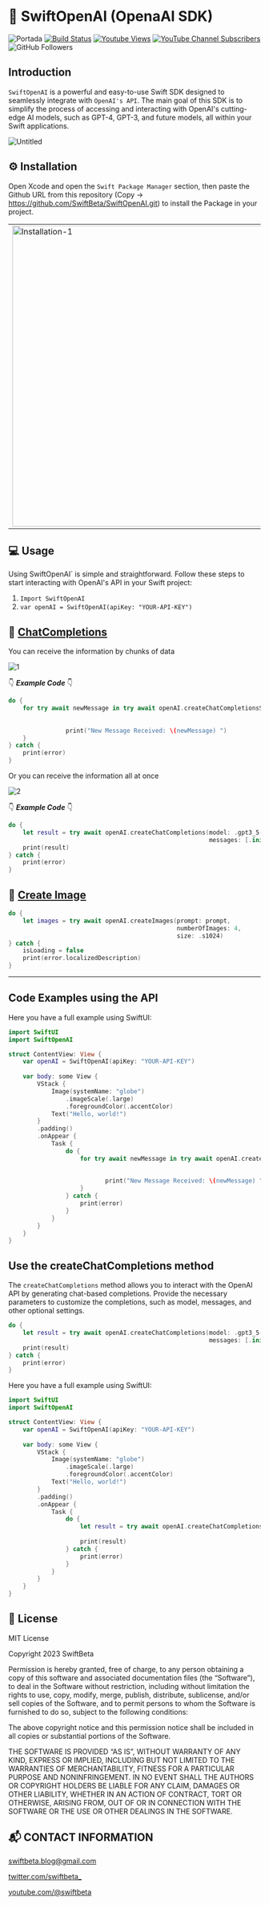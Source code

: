 # 🧰 SwiftOpenAI (OpenaAI SDK)
![Portada](https://user-images.githubusercontent.com/74316958/226199102-640e639d-a46f-4891-9d03-140d8f9a5efc.png)
[![Build Status](https://app.bitrise.io/app/f2f57021-2138-4c3c-8297-297e35300c72/status.svg?token=Q_DK2uHJyMAZn2diNTk3lQ&branch=main)](https://app.bitrise.io/app/f2f57021-2138-4c3c-8297-297e35300c72)
[![Youtube Views](https://img.shields.io/youtube/channel/views/UC2MAP8k0bzwq_OAA_zQw27A?style=social)](https://twitter.com/swiftbeta)
[![YouTube Channel Subscribers](https://img.shields.io/youtube/channel/subscribers/UC2MAP8k0bzwq_OAA_zQw27A?style=social)](https://youtube.com/swiftbeta?sub_confirmation=1)
![GitHub Followers](https://img.shields.io/github/followers/swiftbeta?style=social)

## Introduction

`SwiftOpenAI` is a powerful and easy-to-use Swift SDK designed to seamlessly integrate with `OpenAI's API`. The main goal of this SDK is to simplify the process of accessing and interacting with OpenAI's cutting-edge AI models, such as GPT-4, GPT-3, and future models, all within your Swift applications.

![Untitled](https://user-images.githubusercontent.com/74316958/228327592-e45e7dc1-fa04-4042-81c8-dc1fca52ff47.gif)

## ⚙️ Installation

Open Xcode and open the `Swift Package Manager` section, then paste the Github URL from this repository (Copy -> https://github.com/SwiftBeta/SwiftOpenAI.git) to install the Package in your project.

<table>
  <tr>
    <td>
      <img width="600" alt="Installation-1" src="https://user-images.githubusercontent.com/74316958/226197041-8e9eef1d-c4aa-4fab-bb8a-9d96e260be7e.png">
    </td>
    <td>
      <img width="600" alt="Installation-2" src="https://user-images.githubusercontent.com/74316958/226197049-f587dcf9-c6f0-4542-9b6d-e9cbcc03fdce.png">
    </td>
  </tr>
</table>

## 💻 Usage

Using SwiftOpenAI` is simple and straightforward. Follow these steps to start interacting with OpenAI's API in your Swift project:

1. `Import SwiftOpenAI`
2. `var openAI = SwiftOpenAI(apiKey: "YOUR-API-KEY")`

## 💬 [ChatCompletions](https://platform.openai.com/docs/api-reference/chat/create)
You can receive the information by chunks of data

![1](https://user-images.githubusercontent.com/74316958/229309185-205c9b43-03b2-4a23-95e0-3fbaf9949d0b.gif)

👇 ***Example Code*** 👇

```swift
do {
    for try await newMessage in try await openAI.createChatCompletionsStream(model: .gpt3_5(.turbo),
                                                                             messages: [.init(text: "Generate the Hello World in Swift for me", role: .user)],
                                                                             optionalParameters: .init(stream: true)) {
                print("New Message Received: \(newMessage) ")
    }
} catch {
    print(error)
}
```

Or you can receive the information all at once

![2](https://user-images.githubusercontent.com/74316958/229309147-23169fa6-b495-44fb-913e-de2c57b9a716.gif)

👇 ***Example Code*** 👇

```swift
do {
    let result = try await openAI.createChatCompletions(model: .gpt3_5(.turbo),
                                                        messages: [.init(text: "Generate the Hello World in Swift for me", role: .user)])
    print(result)
} catch {
    print(error)
}
```

## 🎨 [Create Image](https://platform.openai.com/docs/api-reference/images/create)

```swift
do {
    let images = try await openAI.createImages(prompt: prompt,
                                               numberOfImages: 4,
                                               size: .s1024)
} catch {
    isLoading = false
    print(error.localizedDescription)
}
```
---

## Code Examples using the API

Here you have a full example using SwiftUI:

```swift
import SwiftUI
import SwiftOpenAI

struct ContentView: View {
    var openAI = SwiftOpenAI(apiKey: "YOUR-API-KEY")
    
    var body: some View {
        VStack {
            Image(systemName: "globe")
                .imageScale(.large)
                .foregroundColor(.accentColor)
            Text("Hello, world!")
        }
        .padding()
        .onAppear {
            Task {
                do {
                    for try await newMessage in try await openAI.createChatCompletionsStream(model: .gpt3_5(.turbo),
                                                                                             messages: [.init(text: "Generate the Hello World in Swift for me", role: .user)],
                                                                                             optionalParameters: .init(stream: true)) {
                           print("New Message Received: \(newMessage) ")
                    }
                } catch {
                    print(error)
                }
            }
        }
    }
}
```

## Use the createChatCompletions method
The `createChatCompletions` method allows you to interact with the OpenAI API by generating chat-based completions. Provide the necessary parameters to customize the completions, such as model, messages, and other optional settings.

```swift
do {
    let result = try await openAI.createChatCompletions(model: .gpt3_5(.turbo),
                                                        messages: [.init(text: "Generate the Hello World in Swift for me", role: .user)])
    print(result)
} catch {
    print(error)
}
```

Here you have a full example using SwiftUI:

```swift
import SwiftUI
import SwiftOpenAI

struct ContentView: View {
    var openAI = SwiftOpenAI(apiKey: "YOUR-API-KEY")
    
    var body: some View {
        VStack {
            Image(systemName: "globe")
                .imageScale(.large)
                .foregroundColor(.accentColor)
            Text("Hello, world!")
        }
        .padding()
        .onAppear {
            Task {
                do {
                    let result = try await openAI.createChatCompletions(model: .gpt3_5(.turbo),
                                                                        messages: [.init(text: "Generate the Hello World in Swift for me", role: .user)])
                    print(result)
                } catch {
                    print(error)
                }
            }
        }
    }
}
```

## 📝 License
MIT License

Copyright 2023 SwiftBeta

Permission is hereby granted, free of charge, to any person obtaining a copy of this software and associated documentation files (the “Software”), to deal in the Software without restriction, including without limitation the rights to use, copy, modify, merge, publish, distribute, sublicense, and/or sell copies of the Software, and to permit persons to whom the Software is furnished to do so, subject to the following conditions:

The above copyright notice and this permission notice shall be included in all copies or substantial portions of the Software.

THE SOFTWARE IS PROVIDED “AS IS”, WITHOUT WARRANTY OF ANY KIND, EXPRESS OR IMPLIED, INCLUDING BUT NOT LIMITED TO THE WARRANTIES OF MERCHANTABILITY, FITNESS FOR A PARTICULAR PURPOSE AND NONINFRINGEMENT. IN NO EVENT SHALL THE AUTHORS OR COPYRIGHT HOLDERS BE LIABLE FOR ANY CLAIM, DAMAGES OR OTHER LIABILITY, WHETHER IN AN ACTION OF CONTRACT, TORT OR OTHERWISE, ARISING FROM, OUT OF OR IN CONNECTION WITH THE SOFTWARE OR THE USE OR OTHER DEALINGS IN THE SOFTWARE.

## 📬 CONTACT INFORMATION
swiftbeta.blog@gmail.com

[twitter.com/swiftbeta_](https://www.twitter.com/swiftbeta_)

[youtube.com/@swiftbeta](https://youtube.com/@swiftbeta)


